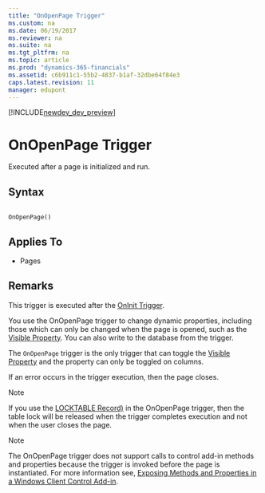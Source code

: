 ```yaml
---
title: "OnOpenPage Trigger"
ms.custom: na
ms.date: 06/19/2017
ms.reviewer: na
ms.suite: na
ms.tgt_pltfrm: na
ms.topic: article
ms.prod: "dynamics-365-financials"
ms.assetid: c6b911c1-55b2-4837-b1af-32dbe64f84e3
caps.latest.revision: 11
manager: edupont
---
```


[!INCLUDE[newdev_dev_preview](../includes/newdev_dev_preview.md)]

# OnOpenPage Trigger
Executed after a page is initialized and run.  

## Syntax  

```  

OnOpenPage()  
```  

## Applies To  

-   Pages  

## Remarks  
 This trigger is executed after the [OnInit Trigger](devenv-oninit-trigger.md).  

 You use the OnOpenPage trigger to change dynamic properties, including those which can only be changed when the page is opened, such as the [Visible Property](../properties/devenv-visible-property.md). You can also write to the database from the trigger.  

 The `OnOpenPage` trigger is the only trigger that can toggle the [Visible Property](../properties/devenv-visible-property.md) and the property can only be toggled on columns. 

 If an error occurs in the trigger execution, then the page closes.  

> [!NOTE]  
>  If you use the [LOCKTABLE Record\)](../methods/devenv-locktable-method-record.md) in the OnOpenPage trigger, then the table lock will be released when the trigger completes execution and not when the user closes the page.  

> [!NOTE]  
>  The OnOpenPage trigger does not support calls to control add-in methods and properties because the trigger is invoked before the page is instantiated. For more information see, [Exposing Methods and Properties in a Windows Client Control Add-in](exposing-methods-and-properties-in-a-windows-client-control-add-in.md).
